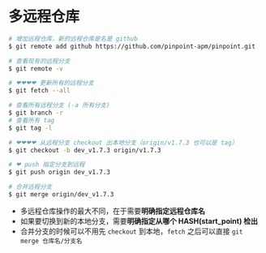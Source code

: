 # 多远程仓库



```bash
# 增加远程仓库，新的远程仓库是名是 github
$ git remote add github https://github.com/pinpoint-apm/pinpoint.git

# 查看现有的远程分支
$ git remote -v

# ❤❤❤❤ 更新所有的远程分支
$ git fetch --all

# 查看所有远程分支 (-a 所有分支)
$ git branch -r
# 查看所有 tag
$ git tag -l

# ❤❤❤❤ 从远程分支 checkout 出本地分支（origin/v1.7.3 也可以是 tag）
$ git checkout -b dev_v1.7.3 origin/v1.7.3

# ❤ push 指定分支到远程
$ git push origin dev_v1.7.3

# 合并远程分支
$ git merge origin/dev_v1.7.3
```



- 多远程仓库操作的最大不同，在于需要**明确指定远程仓库名**
- 如果要切换到新的本地分支，需要**明确指定从哪个 HASH(start_point) 检出**
- 合并分支的时候可以不用先 `checkout` 到本地，`fetch` 之后可以直接 `git merge 仓库名/分支名`